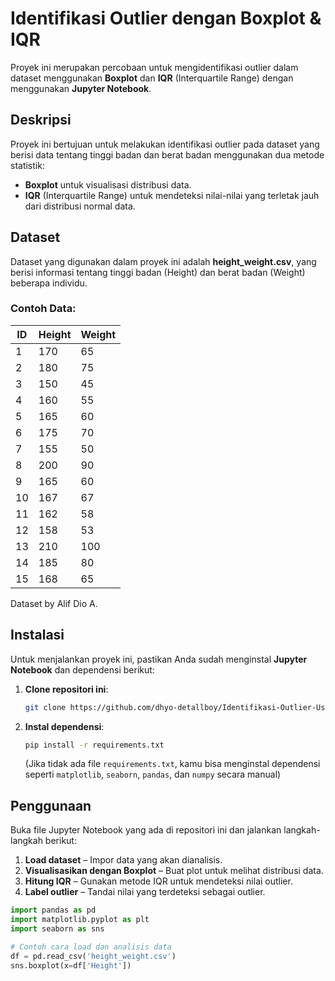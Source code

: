 # Identifikasi Outlier dengan Boxplot & IQR

Proyek ini merupakan percobaan untuk mengidentifikasi outlier dalam dataset menggunakan **Boxplot** dan **IQR** (Interquartile Range) dengan menggunakan **Jupyter Notebook**.

## Deskripsi
Proyek ini bertujuan untuk melakukan identifikasi outlier pada dataset yang berisi data tentang tinggi badan dan berat badan menggunakan dua metode statistik:
- **Boxplot** untuk visualisasi distribusi data.
- **IQR** (Interquartile Range) untuk mendeteksi nilai-nilai yang terletak jauh dari distribusi normal data.

## Dataset
Dataset yang digunakan dalam proyek ini adalah **height_weight.csv**, yang berisi informasi tentang tinggi badan (Height) dan berat badan (Weight) beberapa individu. 

### Contoh Data:
| ID  | Height | Weight |
| --- | ------ | ------ |
| 1   | 170    | 65     |
| 2   | 180    | 75     |
| 3   | 150    | 45     |
| 4   | 160    | 55     |
| 5   | 165    | 60     |
| 6   | 175    | 70     |
| 7   | 155    | 50     |
| 8   | 200    | 90     |
| 9   | 165    | 60     |
| 10  | 167    | 67     |
| 11  | 162    | 58     |
| 12  | 158    | 53     |
| 13  | 210    | 100    |
| 14  | 185    | 80     |
| 15  | 168    | 65     |

Dataset by Alif Dio A.

## Instalasi
Untuk menjalankan proyek ini, pastikan Anda sudah menginstal **Jupyter Notebook** dan dependensi berikut:

1. **Clone repositori ini**:
    ```bash
    git clone https://github.com/dhyo-detallboy/Identifikasi-Outlier-Use-Boxplot-IQR-.git
    ```

2. **Instal dependensi**:
    ```bash
    pip install -r requirements.txt
    ```
   (Jika tidak ada file `requirements.txt`, kamu bisa menginstal dependensi seperti `matplotlib`, `seaborn`, `pandas`, dan `numpy` secara manual)

## Penggunaan
Buka file Jupyter Notebook yang ada di repositori ini dan jalankan langkah-langkah berikut:

1. **Load dataset** – Impor data yang akan dianalisis.
2. **Visualisasikan dengan Boxplot** – Buat plot untuk melihat distribusi data.
3. **Hitung IQR** – Gunakan metode IQR untuk mendeteksi nilai outlier.
4. **Label outlier** – Tandai nilai yang terdeteksi sebagai outlier.

```python
import pandas as pd
import matplotlib.pyplot as plt
import seaborn as sns

# Contoh cara load dan analisis data
df = pd.read_csv('height_weight.csv')
sns.boxplot(x=df['Height'])
